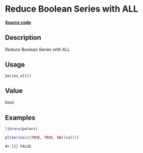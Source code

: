 
# Reduce Boolean Series with ALL

[**Source code**](https://github.com/pola-rs/r-polars/tree/main/R/series__series.R#L524)

## Description

Reduce Boolean Series with ALL

## Usage

<pre><code class='language-R'>Series_all()
</code></pre>

## Value

bool

## Examples

``` r
library(polars)

pl$Series(c(TRUE, TRUE, NA))$all()
```

    #> [1] FALSE
